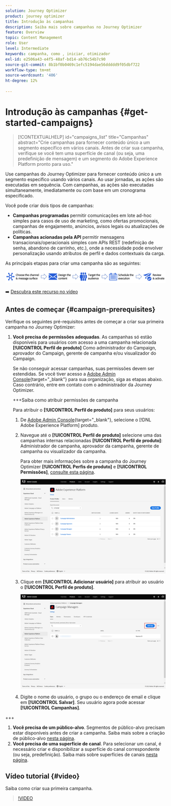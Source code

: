 ```yaml
---
solution: Journey Optimizer
product: journey optimizer
title: Introdução às campanhas
description: Saiba mais sobre campanhas no Journey Optimizer
feature: Overview
topic: Content Management
role: User
level: Intermediate
keywords: campanha, como , iniciar, otimizador
exl-id: e2506a43-e4f5-48af-bd14-ab76c54b7c90
source-git-commit: 8b1bf0b0469c1efc5194dae56ddddd9f05dbf722
workflow-type: tm+mt
source-wordcount: '406'
ht-degree: 12%

---
```


# Introdução às campanhas {#get-started-campaigns}

>[!CONTEXTUALHELP]
>id="campaigns_list"
>title="Campanhas"
>abstract="Crie campanhas para fornecer conteúdo único a um segmento específico em vários canais. Antes de criar sua campanha, verifique se você tem uma superfície de canal (ou seja, uma predefinição de mensagem) e um segmento do Adobe Experience Platform pronto para uso."

Use campanhas do Journey Optimizer para fornecer conteúdo único a um segmento específico usando vários canais. Ao usar jornadas, as ações são executadas em sequência. Com campanhas, as ações são executadas simultaneamente, imediatamente ou com base em um cronograma especificado.

Você pode criar dois tipos de campanhas:

* **Campanhas programadas** permitir comunicações em lote ad-hoc simples para casos de uso de marketing, como ofertas promocionais, campanhas de engajamento, anúncios, avisos legais ou atualizações de políticas.
* **Campanhas acionadas pela API** permitir mensagens transacionais/operacionais simples com APIs REST (redefinição de senha, abandono de carrinho, etc.), onde a necessidade pode envolver personalização usando atributos de perfil e dados contextuais da carga.

As principais etapas para criar uma campanha são as seguintes:

![](assets/create-campaign-process.png)

➡️ [Descubra este recurso no vídeo](#video)

## Antes de começar {#campaign-prerequisites}

Verifique os seguintes pré-requisitos antes de começar a criar sua primeira campanha no Journey Optimizer:

1. **Você precisa de permissões adequadas**. As campanhas só estão disponíveis para usuários com acesso a uma campanha relacionada **[!UICONTROL Perfil de produto]** Como administrador do Campaign, aprovador do Campaign, gerente de campanha e/ou visualizador do Campaign.

   Se não conseguir acessar campanhas, suas permissões devem ser estendidas. Se você tiver acesso a [Adobe Admin Console](https://adminconsole.adobe.com/){target="_blank"} para sua organização, siga as etapas abaixo. Caso contrário, entre em contato com o administrador da Journey Optimizer.

   +++Saiba como atribuir permissões de campanha

   Para atribuir o **[!UICONTROL Perfil de produto]** para seus usuários:

   1. De [Adobe Admin Console](https://adminconsole.adobe.com/){target="_blank"}, selecione o [!DNL Adobe Experience Platform] produto.

   1. Navegue até o **[!UICONTROL Perfil de produto]** selecione uma das campanhas internas relacionadas **[!UICONTROL Perfil de produto]**: Administrador de campanha, aprovador da campanha, gerente de campanha ou visualizador da campanha.

      Para obter mais informações sobre a campanha do Journey Optimizer **[!UICONTROL Perfis de produto]** e **[!UICONTROL Permissões]**, [consulte esta página](../administration/ootb-product-profiles.md).

      ![](assets/do-not-localize/admin_1.png)

   1. Clique em **[!UICONTROL Adicionar usuário]** para atribuir ao usuário o **[!UICONTROL Perfil de produto]**.

      ![](assets/do-not-localize/admin_2.png)

   1. Digite o nome do usuário, o grupo ou o endereço de email e clique em **[!UICONTROL Salvar]**.
   Seu usuário agora pode acessar **[!UICONTROL Campanhas]**.

+++

1. **Você precisa de um público-alvo**. Segmentos de público-alvo precisam estar disponíveis antes de criar a campanha. Saiba mais sobre a criação de público-alvo [nesta página](../segment/about-segments.md).
1. **Você precisa de uma superfície de canal**. Para selecionar um canal, é necessário criar e disponibilizar a superfície do canal correspondente (ou seja, predefinição). Saiba mais sobre superfícies de canais [nesta página](../configuration/channel-surfaces.md).

## Vídeo tutorial {#video}

Saiba como criar sua primeira campanha.

>[!VIDEO](https://video.tv.adobe.com/v/346680?quality=12)
